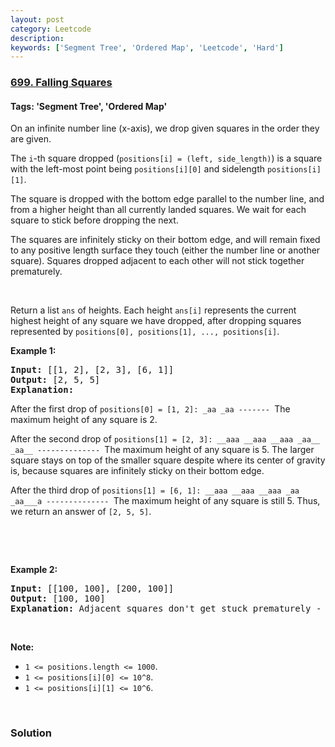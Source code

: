 ```yaml
---
layout: post
category: Leetcode
description: 
keywords: ['Segment Tree', 'Ordered Map', 'Leetcode', 'Hard']
---
```

### [699. Falling Squares](https://leetcode.com/problems/falling-squares)

#### Tags: 'Segment Tree', 'Ordered Map'

<div class="content__u3I1 question-content__JfgR"><div><p>On an infinite number line (x-axis), we drop given squares in the order they are given.</p>
<p>The <code>i</code>-th square dropped (<code>positions[i] = (left, side_length)</code>) is a square with the left-most point being <code>positions[i][0]</code> and sidelength <code>positions[i][1]</code>.</p>
<p>The square is dropped with the bottom edge parallel to the number line, and from a higher height than all currently landed squares. We wait for each square to stick before dropping the next.</p>
<p>The squares are infinitely sticky on their bottom edge, and will remain fixed to any positive length surface they touch (either the number line or another square). Squares dropped adjacent to each other will not stick together prematurely.</p>
 

<p>Return a list <code>ans</code> of heights. Each height <code>ans[i]</code> represents the current highest height of any square we have dropped, after dropping squares represented by <code>positions[0], positions[1], ..., positions[i]</code>.</p>
<p><b>Example 1:</b></p>
<pre><b>Input:</b> [[1, 2], [2, 3], [6, 1]]
<b>Output:</b> [2, 5, 5]
<b>Explanation:</b>
</pre>
<p>After the first drop of <code>positions[0] = [1, 2]: _aa _aa ------- </code>The maximum height of any square is 2.</p>
<p>After the second drop of <code>positions[1] = [2, 3]: __aaa __aaa __aaa _aa__ _aa__ -------------- </code>The maximum height of any square is 5. The larger square stays on top of the smaller square despite where its center of gravity is, because squares are infinitely sticky on their bottom edge.</p>
<p>After the third drop of <code>positions[1] = [6, 1]: __aaa __aaa __aaa _aa _aa___a -------------- </code>The maximum height of any square is still 5. Thus, we return an answer of <code>[2, 5, 5]</code>.</p>
<p> </p>
 

<p><b>Example 2:</b></p>
<pre><b>Input:</b> [[100, 100], [200, 100]]
<b>Output:</b> [100, 100]
<b>Explanation:</b> Adjacent squares don't get stuck prematurely - only their bottom edge can stick to surfaces.
</pre>
<p> </p>
<p><b>Note:</b></p>
<ul>
<li><code>1 &lt;= positions.length &lt;= 1000</code>.</li>
<li><code>1 &lt;= positions[i][0] &lt;= 10^8</code>.</li>
<li><code>1 &lt;= positions[i][1] &lt;= 10^6</code>.</li>
</ul>
<p> </p>
</div></div>

### Solution
